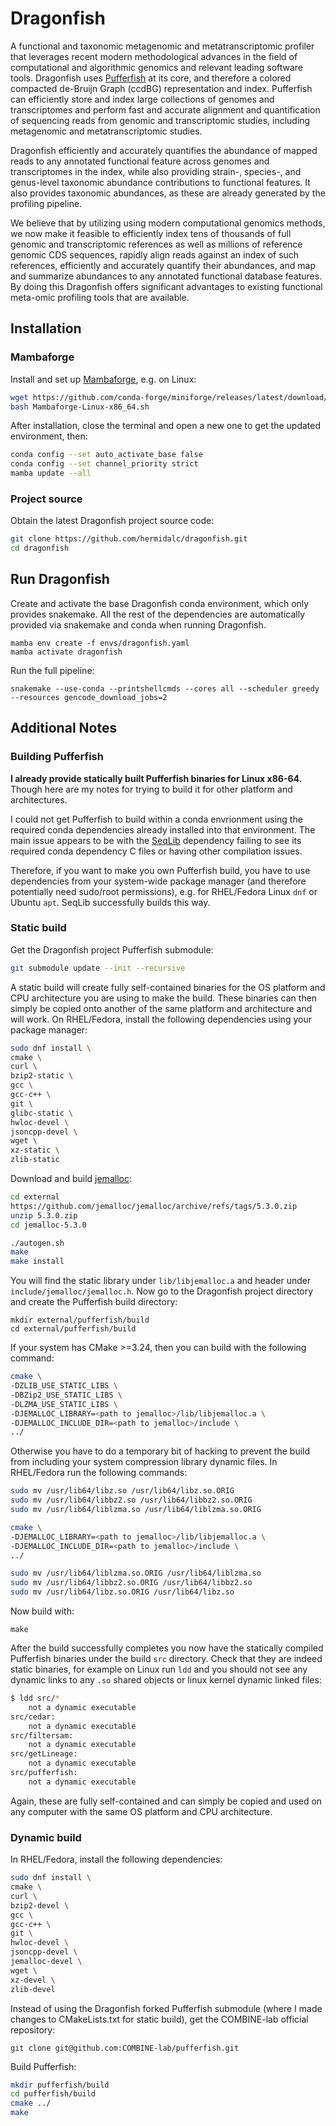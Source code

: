 # Dragonfish

A functional and taxonomic metagenomic and metatranscriptomic profiler that
leverages recent modern methodological advances in the field of computational
and algorithmic genomics and relevant leading software tools. Dragonfish uses
[Pufferfish](https://github.com/COMBINE-lab/pufferfish) at its core, and
therefore a colored compacted de-Bruijn Graph (ccdBG) representation and index.
Pufferfish can efficiently store and index large collections of genomes and
transcriptomes and perform fast and accurate alignment and quantification of
sequencing reads from genomic and transcriptomic studies, including
metagenomic and metatranscriptomic studies.

Dragonfish efficiently and accurately quantifies the abundance of mapped reads
to any annotated functional feature across genomes and transcriptomes in the
index, while also providing strain-, species-, and genus-level taxonomic
abundance contributions to functional features. It also provides taxonomic
abundances, as these are already generated by the profiling pipeline.

We believe that by utilizing using modern computational genomics methods, we
now make it feasible to efficiently index tens of thousands of full genomic and
transcriptomic references as well as millions of reference genomic CDS
sequences, rapidly align reads against an index of such references, efficiently
and accurately quantify their abundances, and map and summarize abundances to
any annotated functional database features. By doing this Dragonfish offers
significant advantages to existing functional meta-omic profiling tools that are
available.

## Installation

### Mambaforge

Install and set up
[Mambaforge](https://github.com/conda-forge/miniforge#mambaforge), e.g. on
Linux:

```bash
wget https://github.com/conda-forge/miniforge/releases/latest/download/Mambaforge-Linux-x86_64.sh
bash Mambaforge-Linux-x86_64.sh
```

After installation, close the terminal and open a new one to get the updated
environment, then:

```bash
conda config --set auto_activate_base false
conda config --set channel_priority strict
mamba update --all
```

### Project source

Obtain the latest Dragonfish project source code:

```bash
git clone https://github.com/hermidalc/dragonfish.git
cd dragonfish
```

## Run Dragonfish

Create and activate the base Dragonfish conda environment, which only
provides snakemake. All the rest of the dependencies are automatically
provided via snakemake and conda when running Dragonfish.

```
mamba env create -f envs/dragonfish.yaml
mamba activate dragonfish
```

Run the full pipeline:

```
snakemake --use-conda --printshellcmds --cores all --scheduler greedy --resources gencode_download_jobs=2
```

## Additional Notes

### Building Pufferfish

**I already provide statically built Pufferfish binaries for Linux x86-64.**
Though here are my notes for trying to build it for other platform and
architectures.

I could not get Pufferfish to build within a conda envrionment using the
required conda dependencies already installed into that environment. The main
issue appears to be with the [SeqLib](https://github.com/walaj/SeqLib)
dependency failing to see its required conda dependency C files or having other
compilation issues.

Therefore, if you want to make you own Pufferfish build, you have to use
dependencies from your system-wide package manager (and therefore potentially
need sudo/root permissions), e.g. for RHEL/Fedora Linux `dnf` or Ubuntu `apt`.
SeqLib successfully builds this way.

### Static build

Get the Dragonfish project Pufferfish submodule:

```bash
git submodule update --init --recursive
```

A static build will create fully self-contained binaries for the OS platform
and CPU architecture you are using to make the build. These binaries can then
simply be copied onto another of the same platform and architecture and will
work. On RHEL/Fedora, install the following dependencies using your package
manager:

```bash
sudo dnf install \
cmake \
curl \
bzip2-static \
gcc \
gcc-c++ \
git \
glibc-static \
hwloc-devel \
jsoncpp-devel \
wget \
xz-static \
zlib-static
```

Download and build [jemalloc](https://github.com/jemalloc/jemalloc):

```bash
cd external
https://github.com/jemalloc/jemalloc/archive/refs/tags/5.3.0.zip
unzip 5.3.0.zip
cd jemalloc-5.3.0

./autogen.sh
make
make install
```

You will find the static library under `lib/libjemalloc.a` and header under
`include/jemalloc/jemalloc.h`. Now go to the Dragonfish project directory and
create the Pufferfish build directory:

```
mkdir external/pufferfish/build
cd external/pufferfish/build
```

If your system has CMake >=3.24, then you can build with the following command:

```bash
cmake \
-DZLIB_USE_STATIC_LIBS \
-DBZip2_USE_STATIC_LIBS \
-DLZMA_USE_STATIC_LIBS \
-DJEMALLOC_LIBRARY=<path to jemalloc>/lib/libjemalloc.a \
-DJEMALLOC_INCLUDE_DIR=<path to jemalloc>/include \
../
```

Otherwise you have to do a temporary bit of hacking to prevent the build from
including your system compression library dynamic files. In RHEL/Fedora run
the following commands:

```bash
sudo mv /usr/lib64/libz.so /usr/lib64/libz.so.ORIG
sudo mv /usr/lib64/libbz2.so /usr/lib64/libbz2.so.ORIG
sudo mv /usr/lib64/liblzma.so /usr/lib64/liblzma.so.ORIG

cmake \
-DJEMALLOC_LIBRARY=<path to jemalloc>/lib/libjemalloc.a \
-DJEMALLOC_INCLUDE_DIR=<path to jemalloc>/include \
../

sudo mv /usr/lib64/liblzma.so.ORIG /usr/lib64/liblzma.so
sudo mv /usr/lib64/libbz2.so.ORIG /usr/lib64/libbz2.so
sudo mv /usr/lib64/libz.so.ORIG /usr/lib64/libz.so
```

Now build with:

```
make
```

After the build successfully completes you now have the statically compiled
Pufferfish binaries under the build `src` directory. Check that they are
indeed static binaries, for example on Linux run `ldd` and you should not see
any dynamic links to any `.so` shared objects or linux kernel dynamic linked
files:

```bash
$ ldd src/*
	not a dynamic executable
src/cedar:
	not a dynamic executable
src/filtersam:
	not a dynamic executable
src/getLineage:
	not a dynamic executable
src/pufferfish:
	not a dynamic executable
```

Again, these are fully self-contained and can simply be copied and used on any
computer with the same OS platform and CPU architecture.

### Dynamic build

In RHEL/Fedora, install the following dependencies:

```bash
sudo dnf install \
cmake \
curl \
bzip2-devel \
gcc \
gcc-c++ \
git \
hwloc-devel \
jsoncpp-devel \
jemalloc-devel \
wget \
xz-devel \
zlib-devel
```

Instead of using the Dragonfish forked Pufferfish submodule (where I made
changes to CMakeLists.txt for static build), get the COMBINE-lab official
repository:

```
git clone git@github.com:COMBINE-lab/pufferfish.git
```

Build Pufferfish:

```bash
mkdir pufferfish/build
cd pufferfish/build
cmake ../
make
```

